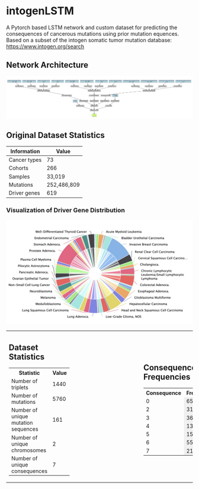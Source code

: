 # intogenLSTM
A Pytorch based LSTM network and custom dataset for predicting the consequences of cancerous mutations using prior mutation equences. Based on a subset of the intogen somatic tumor mutation database: https://www.intogen.org/search

## Network Architecture
![](https://github.com/kbansal98/intogenLSTM/blob/main/modelJPG.jpg)

## Original Dataset Statistics
| Information     | Value        |
|-----------------|--------------|
| Cancer types    | 73           |
| Cohorts         | 266          |
| Samples         | 33,019       |
| Mutations       | 252,486,809  |
| Driver genes    | 619          |

### Visualization of Driver Gene Distribution
![From intogen](https://github.com/kbansal98/intogenLSTM/blob/main/intogenGRaph.jpg)

<table>
  <tr>
    <td style="padding-right: 100px;">
      <h2>Dataset Statistics</h2>
      <table>
        <tr>
          <th>Statistic</th>
          <th>Value</th>
        </tr>
        <tr>
          <td>Number of triplets</td>
          <td>1440</td>
        </tr>
        <tr>
          <td>Number of mutations</td>
          <td>5760</td>
        </tr>
        <tr>
          <td>Number of unique mutation sequences</td>
          <td>161</td>
        </tr>
        <tr>
          <td>Number of unique chromosomes</td>
          <td>2</td>
        </tr>
        <tr>
          <td>Number of unique consequences</td>
          <td>7</td>
        </tr>
      </table>
    </td>
    <td style="padding-left: 100px;">
      <h2>Consequence Frequencies</h2>
      <table>
        <tr>
          <th>Consequence</th>
          <th>Frequency</th>
        </tr>
        <tr>
          <td>0</td>
          <td style="background-color: #f0f0f0">653</td>
        </tr>
        <tr>
          <td>2</td>
          <td style="background-color: #f0f0f0">317</td>
        </tr>
        <tr>
          <td>3</td>
          <td style="background-color: #f0f0f0">36</td>
        </tr>
        <tr>
          <td>4</td>
          <td style="background-color: #f0f0f0">13</td>
        </tr>
        <tr>
          <td>5</td>
          <td style="background-color: #f0f0f0">150</td>
        </tr>
        <tr>
          <td>6</td>
          <td style="background-color: #f0f0f0">55</td>
        </tr>
        <tr>
          <td>7</td>
          <td style="background-color: #f0f0f0">216</td>
        </tr>
      </table>
    </td>
  </tr>
</table>



